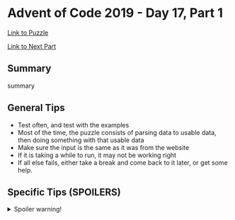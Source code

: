 # Advent of Code 2019 - Day 17, Part 1

[Link to Puzzle](https://adventofcode.com/2019/day/17)

[Link to Next Part](https://github.com/CodingAP/unofficial-aoc-syllabus/blob/main/years/2019/day17/part2.md)

## Summary
summary

## General Tips
- Test often, and test with the examples
- Most of the time, the puzzle consists of parsing data to usable data, then doing something with that usable data
- Make sure the input is the same as it was from the website
- If it is taking a while to run, it may not be working right
- If all else fails, either take a break and come back to it later, or get some help.

## Specific Tips (SPOILERS)
<details> <summary>Spoiler warning!</summary>

specific tips

</details>